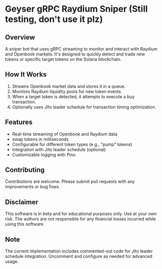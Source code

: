# Geyser gRPC Raydium Sniper (Still testing, don't use it plz)

## Overview

A sniper bot that uses gRPC streaming to monitor and interact with Raydium and Openbook markets. It's designed to quickly detect and trade new tokens or specific target tokens on the Solana blockchain.

## How It Works

1. Streams Openbook market data and stores it in a queue.
2. Monitors Raydium liquidity pools for new token events.
3. When a target token is detected, it attempts to execute a buy transaction.
4. Optionally uses Jito leader schedule for transaction timing optimization.

## Features

- Real-time streaming of Openbook and Raydium data
- swap tokens in milliseconds
- Configurable for different token types (e.g., "pump" tokens)
- Integration with Jito leader schedule (optional)
- Customizable logging with Pino

## Contributing

Contributions are welcome. Please submit pull requests with any improvements or bug fixes.


## Disclaimer

This software is in beta and for educational purposes only. Use at your own risk. The authors are not responsible for any financial losses incurred while using this software.

## Note

The current implementation includes commented-out code for Jito leader schedule integration. Uncomment and configure as needed for advanced usage.


